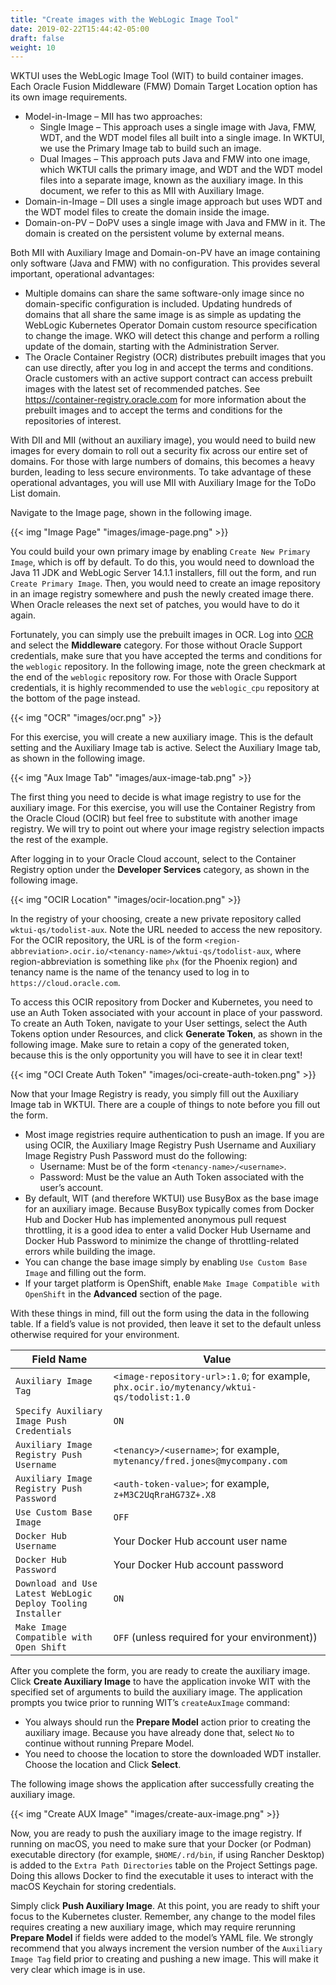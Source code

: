 ```yaml
---
title: "Create images with the WebLogic Image Tool"
date: 2019-02-22T15:44:42-05:00
draft: false
weight: 10
---
```


WKTUI uses the WebLogic Image Tool (WIT) to build container images.  Each Oracle Fusion Middleware (FMW) Domain Target Location option has its own image requirements.

- Model-in-Image – MII has two approaches:
   - Single Image – This approach uses a single image with Java, FMW, WDT, and the WDT model files all built into a single image.  In WKTUI, we use the Primary Image tab to build such an image.
   - Dual Images – This approach puts Java and FMW into one image, which WKTUI calls the primary image, and WDT and the WDT model files into a separate image, known as the auxiliary image.  In this document, we refer to this as MII with Auxiliary Image.
- Domain-in-Image – DII uses a single image approach but uses WDT and the WDT model files to create the domain inside the image.
- Domain-on-PV – DoPV uses a single image with Java and FMW in it.  The domain is created on the persistent volume by external means.

Both MII with Auxiliary Image and Domain-on-PV have an image containing only software (Java and FMW) with no configuration.  This provides several important, operational advantages:

- Multiple domains can share the same software-only image since no domain-specific configuration is included.  Updating hundreds of domains that all share the same image is as simple as updating the WebLogic Kubernetes Operator Domain custom resource specification to change the image.  WKO will detect this change and perform a rolling update of the domain, starting with the Administration Server.
- The Oracle Container Registry (OCR) distributes prebuilt images that you can use directly, after you log in and accept the terms and conditions.  Oracle customers with an active support contract can access prebuilt images with the latest set of recommended patches.  See https://container-registry.oracle.com for more information about the prebuilt images and to accept the terms and conditions for the repositories of interest.

With DII and MII (without an auxiliary image), you would need to build new images for every domain to roll out a security fix across our entire set of domains.  For those with large numbers of domains, this becomes a heavy burden, leading to less secure environments.  To take advantage of these operational advantages, you will use MII with Auxiliary Image for the ToDo List domain.

Navigate to the Image page, shown in the following image.  

{{< img "Image Page" "images/image-page.png" >}}

You could build your own primary image by enabling `Create New Primary Image`, which is off by default.  To do this, you would need to download the Java 11 JDK and WebLogic Server 14.1.1 installers, fill out the form, and run `Create Primary Image`.  Then, you would need to create an image repository in an image registry somewhere and push the newly created image there.  When Oracle releases the next set of patches, you would have to do it again.

Fortunately, you can simply use the prebuilt images in OCR.  Log into [OCR](https://container-registry.oracle.com) and select the **Middleware** category.  For those without Oracle Support credentials, make sure that you have accepted the terms and conditions for the `weblogic` repository.  In the following image, note the green checkmark at the end of the `weblogic` repository row.  For those with Oracle Support credentials, it is highly recommended to use the `weblogic_cpu` repository at the bottom of the page instead.

{{< img "OCR" "images/ocr.png" >}}

For this exercise, you will create a new auxiliary image.  This is the default setting and the Auxiliary Image tab is active.  Select the Auxiliary Image tab, as shown in the following image.  

{{< img "Aux Image Tab" "images/aux-image-tab.png" >}}

The first thing you need to decide is what image registry to use for the auxiliary image.  For this exercise, you will use the Container Registry from the Oracle Cloud (OCIR) but feel free to substitute with another image registry.  We will try to point out where your image registry selection impacts the rest of the example.  


After logging in to your Oracle Cloud account, select to the Container Registry option under the **Developer Services** category, as shown in the following image.  

{{< img "OCIR Location" "images/ocir-location.png" >}}

In the registry of your choosing, create a new private repository called `wktui-qs/todolist-aux`.  Note the URL needed to access the new repository.  For the OCIR repository, the URL is of the form `<region-abbreviation>.ocir.io/<tenancy-name>/wktui-qs/todolist-aux`, where region-abbreviation is something like `phx` (for the Phoenix region) and tenancy name is the name of the tenancy used to log in to `https://cloud.oracle.com`.  

To access this OCIR repository from Docker and Kubernetes, you need to use an Auth Token associated with your account in place of your password.  To create an Auth Token, navigate to your User settings, select the Auth Tokens option under Resources, and click **Generate Token**, as shown in the following image.  Make sure to retain a copy of the generated token, because this is the only opportunity you will have to see it in clear text!

{{< img "OCI Create Auth Token" "images/oci-create-auth-token.png" >}}

Now that your Image Registry is ready, you simply fill out the Auxiliary Image tab in WKTUI.  There are a couple of things to note before you fill out the form.

- Most image registries require authentication to push an image.  If you are using OCIR, the Auxiliary Image Registry Push Username and Auxiliary Image Registry Push Password must do the following:
   - Username: Must be of the form `<tenancy-name>/<username>`.
   - Password: Must be the value an Auth Token associated with the user’s account.
- By default, WIT (and therefore WKTUI) use BusyBox as the base image for an auxiliary image.  Because BusyBox typically comes from Docker Hub and Docker Hub has implemented anonymous pull request throttling, it is a good idea to enter a valid Docker Hub Username and Docker Hub Password to minimize the change of throttling-related errors while building the image.
- You can change the base image simply by enabling `Use Custom Base Image` and filling out the form.
- If your target platform is OpenShift, enable `Make Image Compatible with OpenShift` in the **Advanced** section of the page.

With these things in mind, fill out the form using the data in the following table.  If a field’s value is not provided, then leave it set to the default unless otherwise required for your environment.

| Field Name | Value |
| --- | --- |
| `Auxiliary Image Tag` |  `<image-repository-url>:1.0`; for example, `phx.ocir.io/mytenancy/wktui-qs/todolist:1.0` |
| `Specify Auxiliary Image Push Credentials` |  `ON` |
| `Auxiliary Image Registry Push Username` |  `<tenancy>/<username>`; for example, `mytenancy/fred.jones@mycompany.com` |
| `Auxiliary Image Registry Push Password` | `<auth-token-value>`; for example, `z+M3C2UqRraHG73Z+.X8`  |
| `Use Custom Base Image` | `OFF` |
| `Docker Hub Username` |  Your Docker Hub account user name |
| `Docker Hub Password` | Your Docker Hub account password |
| `Download and Use Latest WebLogic Deploy Tooling Installer` | `ON` |
| `Make Image Compatible with Open Shift` | `OFF` (unless required for your environment)) |

After you complete the form, you are ready to create the auxiliary image.  Click **Create Auxiliary Image**  to have the application invoke WIT with the specified set of arguments to build the auxiliary image.  The application prompts you twice prior to running WIT’s `createAuxImage` command:

- You always should run the **Prepare Model** action prior to creating the auxiliary image.  Because you have already done that, select `No` to continue without running Prepare Model.  
- You need to choose the location to store the downloaded WDT installer.  Choose the location and Click **Select**.

The following image shows the application after successfully creating the auxiliary image.

{{< img "Create AUX Image" "images/create-aux-image.png" >}}

Now, you are ready to push the auxiliary image to the image registry.  If running on macOS, you need to make sure that your Docker (or Podman) executable directory (for example, `$HOME/.rd/bin`, if using Rancher Desktop) is added to the `Extra Path Directories` table on the Project Settings page.  Doing this allows Docker to find the executable it uses to interact with the macOS Keychain for storing credentials.

Simply click **Push Auxiliary Image**.  At this point, you are ready to shift your focus to the Kubernetes cluster.  Remember, any change to the model files requires creating a new auxiliary image, which may require rerunning **Prepare Model** if fields were added to the model’s YAML file.  We strongly recommend that you always increment the version number of the `Auxiliary Image Tag` field prior to creating and pushing a new image.  This will make it very clear which image is in use.
